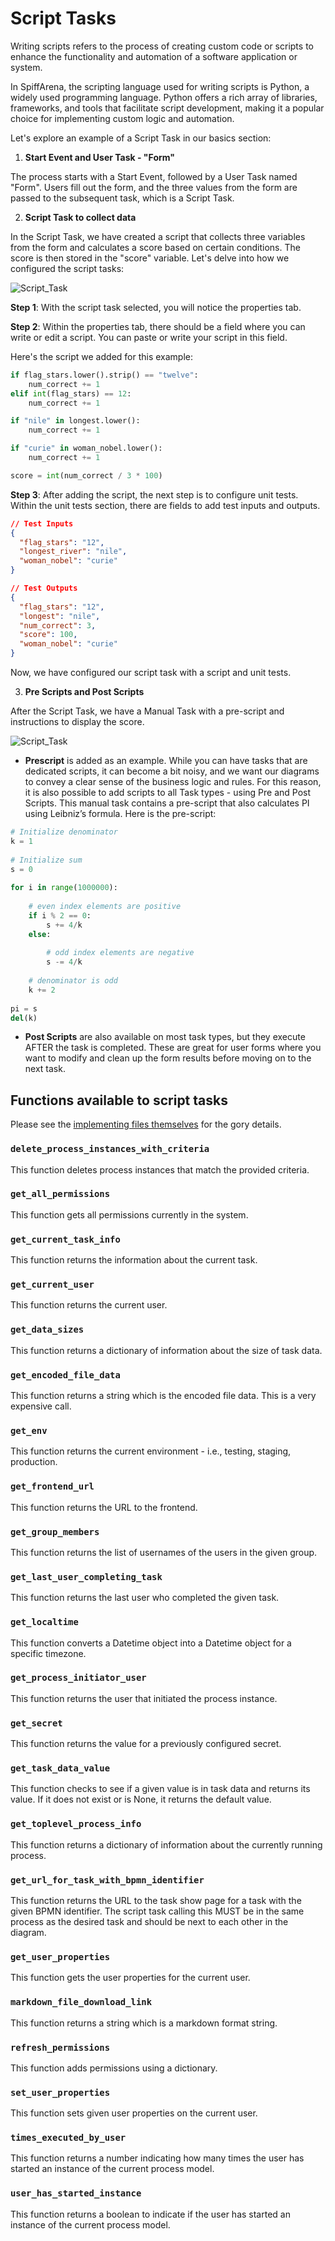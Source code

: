 # Script Tasks
Writing scripts refers to the process of creating custom code or scripts to enhance the functionality and automation of a software application or system. 

In SpiffArena, the scripting language used for writing scripts is Python, a widely used programming language. Python offers a rich array of libraries, frameworks, and tools that facilitate script development, making it a popular choice for implementing custom logic and automation.

Let's explore an example of a Script Task in our basics section:

1. **Start Event and User Task - "Form"**

The process starts with a Start Event, followed by a User Task named "Form". Users fill out the form, and the three values from the form are passed to the subsequent task, which is a Script Task.

2. **Script Task to collect data**

In the Script Task, we have created a script that collects three variables from the form and calculates a score based on certain conditions. The score is then stored in the "score" variable. Let's delve into how we configured the script tasks:

![Script_Task](images/Script_task_example.png)

**Step 1**: With the script task selected, you will notice the properties tab. 

**Step 2**: Within the properties tab, there should be a field where you can write or edit a script. You can paste or write your script in this field.

Here's the script we added for this example:

``` python
if flag_stars.lower().strip() == "twelve":
    num_correct += 1
elif int(flag_stars) == 12:
    num_correct += 1

if "nile" in longest.lower():
    num_correct += 1

if "curie" in woman_nobel.lower():
    num_correct += 1

score = int(num_correct / 3 * 100)
```
**Step 3**: After adding the script, the next step is to configure unit tests. Within the unit tests section, there are fields to add test inputs and outputs.

``` json
// Test Inputs
{
  "flag_stars": "12",
  "longest_river": "nile",
  "woman_nobel": "curie"
}

// Test Outputs
{
  "flag_stars": "12",
  "longest": "nile",
  "num_correct": 3,
  "score": 100,
  "woman_nobel": "curie"
}
```
Now, we have configured our script task with a script and unit tests.

3. **Pre Scripts and Post Scripts**

After the Script Task, we have a Manual Task with a pre-script and instructions to display the score. 

![Script_Task](images/Pre-post_scripts.png)

- **Prescript** is added as an example. While you can have tasks that are dedicated scripts, it can become a bit noisy, and we want our diagrams to convey a clear sense of the business logic and rules. For this reason, it is also possible to add scripts to all Task types - using Pre and Post Scripts. This manual task contains a pre-script that also calculates PI using Leibniz’s formula. Here is the pre-script:

``` python
# Initialize denominator
k = 1
 
# Initialize sum
s = 0
 
for i in range(1000000):
 
    # even index elements are positive
    if i % 2 == 0:
        s += 4/k
    else:
 
        # odd index elements are negative
        s -= 4/k
 
    # denominator is odd
    k += 2
     
pi = s
del(k)
```

- **Post Scripts** are also available on most task types, but they execute AFTER the task is completed. These are great for user forms where you want to modify and clean up the form results before moving on to the next task.

## Functions available to script tasks

Please see the [implementing files themselves](https://github.com/sartography/spiff-arena/tree/main/spiffworkflow-backend/src/spiffworkflow_backend/scripts) for the gory details.

### `delete_process_instances_with_criteria`
This function deletes process instances that match the provided criteria.

### `get_all_permissions`
This function gets all permissions currently in the system.

### `get_current_task_info`
This function returns the information about the current task.

### `get_current_user`
This function returns the current user.

### `get_data_sizes`
This function returns a dictionary of information about the size of task data.

### `get_encoded_file_data`
This function returns a string which is the encoded file data. This is a very expensive call.

### `get_env`
This function returns the current environment - i.e., testing, staging, production.

### `get_frontend_url`
This function returns the URL to the frontend.

### `get_group_members`
This function returns the list of usernames of the users in the given group.

### `get_last_user_completing_task`
This function returns the last user who completed the given task.

### `get_localtime`
This function converts a Datetime object into a Datetime object for a specific timezone.

### `get_process_initiator_user`
This function returns the user that initiated the process instance.

### `get_secret`
This function returns the value for a previously configured secret.

### `get_task_data_value`
This function checks to see if a given value is in task data and returns its value.
If it does not exist or is None, it returns the default value.

### `get_toplevel_process_info`
This function returns a dictionary of information about the currently running process.

### `get_url_for_task_with_bpmn_identifier`
This function returns the URL to the task show page for a task with the given BPMN identifier.
The script task calling this MUST be in the same process as the desired task and should be next to each other in the diagram.

### `get_user_properties`
This function gets the user properties for the current user.

### `markdown_file_download_link`
This function returns a string which is a markdown format string.

### `refresh_permissions`
This function adds permissions using a dictionary.

### `set_user_properties`
This function sets given user properties on the current user.

### `times_executed_by_user`
This function returns a number indicating how many times the user has started an instance of the current process model.

### `user_has_started_instance`
This function returns a boolean to indicate if the user has started an instance of the current process model.
